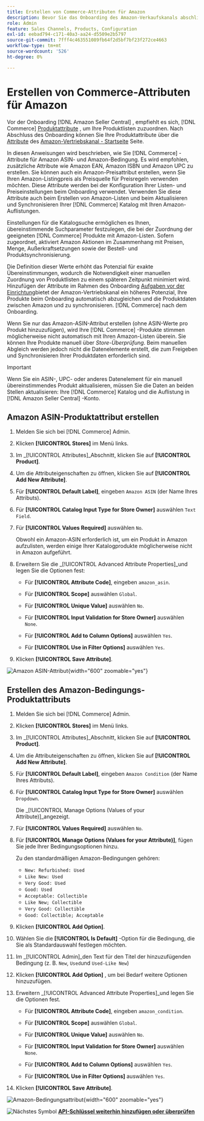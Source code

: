 ```yaml
---
title: Erstellen von Commerce-Attributen für Amazon
description: Bevor Sie das Onboarding des Amazon-Verkaufskanals abschließen, stellen Sie sicher, dass Sie über die erforderlichen [!UICONTROL Commerce] Produktattribute.
role: Admin
feature: Sales Channels, Products, Configuration
exl-id: eebad794-c171-40a3-aa24-d5509e2b5797
source-git-commit: 7fff4c463551089fb64f2d5bf7bf23f272ce4663
workflow-type: tm+mt
source-wordcount: '526'
ht-degree: 0%

---
```


# Erstellen von Commerce-Attributen für Amazon

Vor der Onboarding [!DNL Amazon Seller Central] , empfiehlt es sich, [!DNL Commerce] [Produktattribute](https://experienceleague.adobe.com/docs/commerce-admin/catalog/product-attributes/product-attributes.html) , um Ihre Produktlisten zuzuordnen. Nach Abschluss des Onboarding können Sie Ihre Produktattribute über die [Attribute](./managing-attributes.md) des [Amazon-Vertriebskanal - Startseite](./amazon-sales-channel-home.md) Seite.

In diesen Anweisungen wird beschrieben, wie Sie [!DNL Commerce] -Attribute für Amazon ASIN- und Amazon-Bedingung. Es wird empfohlen, zusätzliche Attribute wie Amazon EAN, Amazon ISBN und Amazon UPC zu erstellen. Sie können auch ein Amazon-Preisattribut erstellen, wenn Sie Ihren Amazon-Listingpreis als Preisquelle für Preisregeln verwenden möchten. Diese Attribute werden bei der Konfiguration Ihrer Listen- und Preiseinstellungen beim Onboarding verwendet. Verwenden Sie diese Attribute auch beim Erstellen von Amazon-Listen und beim Aktualisieren und Synchronisieren Ihrer [!DNL Commerce] Katalog mit Ihren Amazon-Auflistungen.

Einstellungen für die Katalogsuche ermöglichen es Ihnen, übereinstimmende Suchparameter festzulegen, die bei der Zuordnung der geeigneten [!DNL Commerce] Produkte mit Amazon-Listen. Sofern zugeordnet, aktiviert Amazon Aktionen im Zusammenhang mit Preisen, Menge, Außerkraftsetzungen sowie der Bestell- und Produktsynchronisierung.

Die Definition dieser Werte erhöht das Potenzial für exakte Übereinstimmungen, wodurch die Notwendigkeit einer manuellen Zuordnung von Produktlisten zu einem späteren Zeitpunkt minimiert wird. Hinzufügen der Attribute im Rahmen des Onboarding [Aufgaben vor der Einrichtung](./amazon-pre-setup-tasks.md)bietet der Amazon-Vertriebskanal ein höheres Potenzial, Ihre Produkte beim Onboarding automatisch abzugleichen und die Produktdaten zwischen Amazon und zu synchronisieren. [!DNL Commerce] nach dem Onboarding.

Wenn Sie nur das Amazon-ASIN-Attribut erstellen (ohne ASIN-Werte pro Produkt hinzuzufügen), wird Ihre [!DNL Commerce] -Produkte stimmen möglicherweise nicht automatisch mit Ihren Amazon-Listen überein. Sie können Ihre Produkte manuell über _Store-Überprüfung_. Beim manuellen Abgleich werden jedoch nicht die Datenelemente erstellt, die zum Freigeben und Synchronisieren Ihrer Produktdaten erforderlich sind.

>[!IMPORTANT]
>
>Wenn Sie ein ASIN-, UPC- oder anderes Datenelement für ein manuell übereinstimmendes Produkt aktualisieren, müssen Sie die Daten an beiden Stellen aktualisieren: Ihre [!DNL Commerce] Katalog und die Auflistung in [!DNL Amazon Seller Central] -Konto.

## Amazon ASIN-Produktattribut erstellen

1. Melden Sie sich bei [!DNL Commerce] Admin.

1. Klicken **[!UICONTROL Stores]** im Menü links.

1. Im _[!UICONTROL Attributes]_Abschnitt, klicken Sie auf **[!UICONTROL Product]**.

1. Um die Attributeigenschaften zu öffnen, klicken Sie auf **[!UICONTROL Add New Attribute]**.

1. Für **[!UICONTROL Default Label]**, eingeben `Amazon ASIN` (der Name Ihres Attributs).

1. Für **[!UICONTROL Catalog Input Type for Store Owner]** auswählen `Text Field`.

1. Für **[!UICONTROL Values Required]** auswählen `No`.

   Obwohl ein Amazon-ASIN erforderlich ist, um ein Produkt in Amazon aufzulisten, werden einige Ihrer Katalogprodukte möglicherweise nicht in Amazon aufgeführt.

1. Erweitern Sie die _[!UICONTROL Advanced Attribute Properties]_und legen Sie die Optionen fest:

   - Für **[!UICONTROL Attribute Code]**, eingeben `amazon_asin`.

   - Für **[!UICONTROL Scope]** auswählen `Global`.

   - Für **[!UICONTROL Unique Value]** auswählen `No`.

   - Für **[!UICONTROL Input Validation for Store Owner]** auswählen `None`.

   - Für **[!UICONTROL Add to Column Options]** auswählen `Yes`.

   - Für **[!UICONTROL Use in Filter Options]** auswählen `Yes`.

1. Klicken **[!UICONTROL Save Attribute]**.

![Amazon ASIN-Attribut](assets/creating-asin-attribute.png){width="600" zoomable="yes"}

## Erstellen des Amazon-Bedingungs-Produktattributs

1. Melden Sie sich bei [!DNL Commerce] Admin.

1. Klicken **[!UICONTROL Stores]** im Menü links.

1. Im _[!UICONTROL Attributes]_Abschnitt, klicken Sie auf **[!UICONTROL Product]**.

1. Um die Attributeigenschaften zu öffnen, klicken Sie auf **[!UICONTROL Add New Attribute]**.

1. Für **[!UICONTROL Default Label]**, eingeben `Amazon Condition` (der Name Ihres Attributs).

1. Für **[!UICONTROL Catalog Input Type for Store Owner]** auswählen `Dropdown`.

   Die _[!UICONTROL Manage Options (Values of your Attribute)]_angezeigt.

1. Für **[!UICONTROL Values Required]** auswählen `No`.

1. Für **[!UICONTROL Manage Options (Values for your Attribute)]**, fügen Sie jede Ihrer Bedingungsoptionen hinzu.

   Zu den standardmäßigen Amazon-Bedingungen gehören:

   - `New: Refurbished: Used`
   - `Like New: Used`
   - `Very Good: Used`
   - `Good: Used`
   - `Acceptable: Collectible`
   - `Like New; Collectible`
   - `Very Good: Collectible`
   - `Good: Collectible; Acceptable`

1. Klicken **[!UICONTROL Add Option]**.

1. Wählen Sie die **[!UICONTROL Is Default]** -Option für die Bedingung, die Sie als Standardauswahl festlegen möchten.

1. Im _[!UICONTROL Admin]_den Text für den Titel der hinzuzufügenden Bedingung (z. B. `New`, `Used`und `Used-Like New`)

1. Klicken **[!UICONTROL Add Option]** , um bei Bedarf weitere Optionen hinzuzufügen.

1. Erweitern _[!UICONTROL Advanced Attribute Properties]_und legen Sie die Optionen fest.

   - Für **[!UICONTROL Attribute Code]**, eingeben `amazon_condition`.

   - Für **[!UICONTROL Scope]** auswählen `Global`.

   - Für **[!UICONTROL Unique Value]** auswählen `No`.

   - Für **[!UICONTROL Input Validation for Store Owner]** auswählen `None`.

   - Für **[!UICONTROL Add to Column Options]** auswählen `Yes`.

   - Für **[!UICONTROL Use in Filter Options]** auswählen `Yes`.

1. Klicken **[!UICONTROL Save Attribute]**.

![Amazon-Bedingungsattribut](assets/creating-amazon-condition-attribute.png){width="600" zoomable="yes"}

![Nächstes Symbol](assets/btn-next.png) [**API-Schlüssel weiterhin hinzufügen oder überprüfen**](./amazon-verify-api-key.md)
